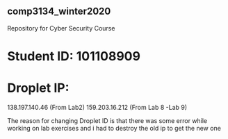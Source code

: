 ## comp3134_winter2020

Repository for Cyber Security Course


# Student ID: 101108909

# Droplet IP: 
138.197.140.46 (From Lab2)
159.203.16.212 (From Lab 8 -Lab 9)

The reason for changing Droplet ID is that there was some error while working on lab exercises and i had to destroy the old ip to get the new one
